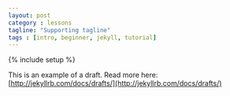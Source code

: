 ```yaml
---
layout: post
category : lessons
tagline: "Supporting tagline"
tags : [intro, beginner, jekyll, tutorial]
---
```

{% include setup %}


This is an example of a draft. Read more here: [http://jekyllrb.com/docs/drafts/](http://jekyllrb.com/docs/drafts/)
